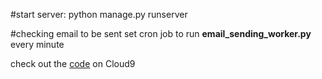 #start server: 
python manage.py runserver

#checking email to be sent
set cron job to run **email_sending_worker.py** every minute

check out the [code](https://ide.c9.io/xuefeng_huang/send_email_later_flask) on Cloud9